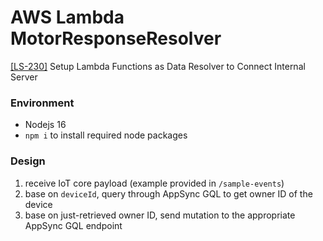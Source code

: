 # AWS Lambda MotorResponseResolver
[[LS-230]](https://leafi.atlassian.net/browse/LS-230) Setup Lambda Functions as Data Resolver to Connect Internal Server

### Environment
* Nodejs 16
* `npm i` to install required node packages

### Design
1. receive IoT core payload (example provided in `/sample-events`)
2. base on `deviceId`, query through AppSync GQL to get owner ID of the device
3. base on just-retrieved owner ID, send mutation to the appropriate AppSync GQL endpoint